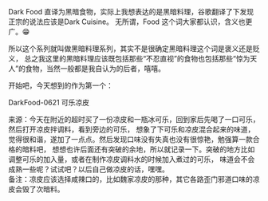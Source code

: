 Dark Food 直译为黑暗食物，实际上我想表达的是黑暗料理，谷歌翻译了下发现正宗的说法应该是Dark Cuisine。
无所谓，Food 这个词大家都认识，含义也更广。😁

所以这个系列就叫做黑暗料理系列，其实不是很确定黑暗料理这个词是褒义还是贬义，
总之我这里的黑暗料理应该既包括那些“不忍直视”的食物也包括那些“惊为天人”的食物，当然一般都是我自认为的后者，嘻嘻。

开始吧，今天想到的作为第一个：

DarkFood-0621 可乐凉皮

来源：今天在附近的超时买了一份凉皮和一瓶冰可乐，回到家后先喝了一口可乐，然后打开凉皮拌调料，看到旁边的可乐，
想象了下可乐和凉皮混合起来的味道，觉得很和谐，遂加了一点点。然后发现口味没有失真也没有很惊艳，勉强算一款合格的暗料吧，
想想也许后面还有突破的余地，所以就记录一下。突破的地方比如调整可乐的加入量，或者在制作凉皮调料水的时候加入煮过的可乐，
味道会不会成熟一些呢？试试吧？以后自己做凉皮的话，嘿嘿。<br>备注：凉皮应该选择咸辣口的，比如魏家凉皮的那种，其它各路歪门邪道口味的凉皮会毁了次暗料。
